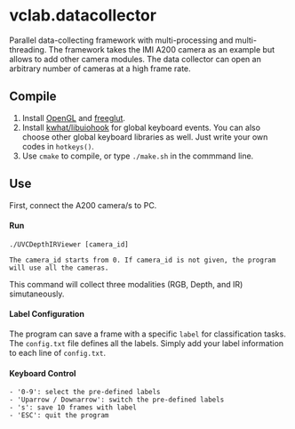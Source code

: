 # vclab.datacollector
Parallel data-collecting framework with multi-processing and multi-threading. The framework takes the IMI A200 camera as an example but allows to add other camera modules. The data collector can open an arbitrary number of cameras at a high frame rate. 

## Compile
1. Install [OpenGL](https://www.opengl.org/) and [freeglut](http://freeglut.sourceforge.net/).
2. Install [kwhat/libuiohook](https://github.com/kwhat/libuiohook) for global keyboard events. You can also choose other global keyboard libraries as well. Just write your own codes in `hotkeys()`.
2. Use `cmake` to compile, or type `./make.sh` in the commmand line.

## Use

First, connect the A200 camera/s to PC.

#### Run
```
./UVCDepthIRViewer [camera_id] 

The camera_id starts from 0. If camera_id is not given, the program will use all the cameras.
```

This command will collect three modalities (RGB, Depth, and IR) simutaneously.

#### Label Configuration
The program can save a frame with a specific `label` for classification tasks. The `config.txt` file defines all the labels. Simply add your label information to each line of `config.txt`. 

#### Keyboard Control
```
- '0-9': select the pre-defined labels
- 'Uparrow / Downarrow': switch the pre-defined labels
- 's': save 10 frames with label
- 'ESC': quit the program
```
